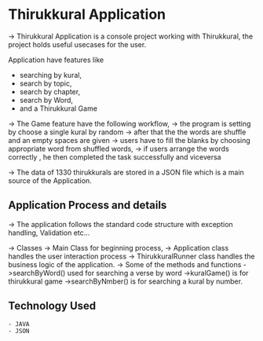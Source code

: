    # Thirukkural Application

   -> Thirukkural Application is a console project working with Thirukkural, the project holds useful usecases for the user.
   
   Application have features like 
   - searching by kural, 
   -  search by topic, 
   -  search by chapter,
   -  search by Word,
   -  and a Thirukkural Game
                  
   -> The Game feature have the following workflow,
   -> the program is setting by choose a single kural by random
   -> after that the the words are shuffle and an empty spaces are given
   -> users have to fill the blanks by choosing appropriate word from shuffled words,
   -> if users arrange the words correctly , he then completed the task successfully and viceversa
                  
   -> The data of 1330 thirukkurals are stored in a JSON file which is a main source of the Application.

## Application Process and details

   -> The application follows the standard code structure with exception handling, Validation etc...
   
   -> Classes -> Main Class for beginning process,
              -> Application class handles the user interaction process
              -> ThirukkuralRunner class handles the business logic of the application.
   -> Some of the methods and functions 
              ->searchByWord() used for searching a verse by word
              ->kuralGame() is for thirukkural game
              ->searchByNmber() is for searching a kural by number.

## Technology Used
    - JAVA
    - JSON
